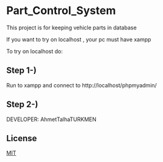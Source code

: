 # Part_Control_System

This project is for keeping vehicle parts in database

If you want to try on localhost , your pc must have xampp 

To try on localhost do:

## Step 1-)

Run to xampp and connect to  http://localhost/phpmyadmin/

## Step 2-)

DEVELOPER: AhmetTalhaTURKMEN

## License
[MIT](https://choosealicense.com/licenses/mit/)
